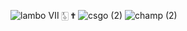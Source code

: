 ![lambo](https://user-images.githubusercontent.com/123539384/216864871-eaac8ed7-ced8-4578-9a25-563618aef079.gif) Ⅶ  🀧  ✟ 
![csgo (2)](https://user-images.githubusercontent.com/123539384/216867828-c83f564f-b8d1-44ff-ab0d-1b9939536181.png)
![champ (2)](https://user-images.githubusercontent.com/123539384/216868645-67e55ef5-5dcc-4fa8-9c62-cb198548974e.jpg)

